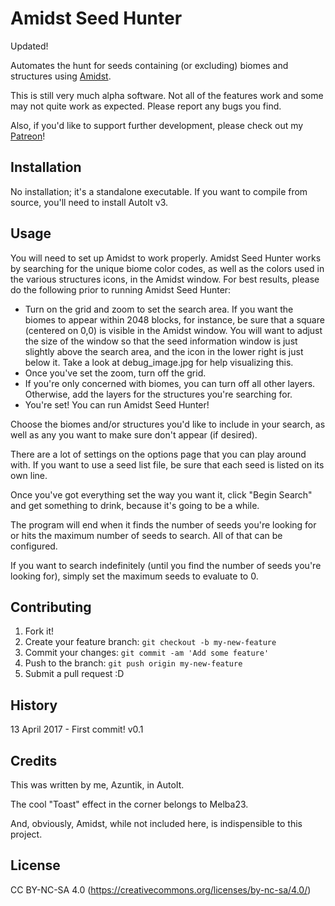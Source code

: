 # Amidst Seed Hunter

Updated!

Automates the hunt for seeds containing (or excluding) biomes and structures using [Amidst](https://github.com/toolbox4minecraft/amidst/releases).

This is still very much alpha software. Not all of the features work and some may not quite work as expected. Please report any bugs you find.

Also, if you'd like to support further development, please check out my [Patreon](https://www.patreon.com/azuntik)!

## Installation

No installation; it's a standalone executable. If you want to compile from source, you'll need to install AutoIt v3.

## Usage

You will need to set up Amidst to work properly. Amidst Seed Hunter works by searching for the unique biome color codes, as well as the colors used in the various structures icons, in the Amidst window. For best results, please do the following prior to running Amidst Seed Hunter:
* Turn on the grid and zoom to set the search area. If you want the biomes to appear within 2048 blocks, for instance, be sure that a square (centered on 0,0) is visible in the Amidst window. You will want to adjust the size of the window so that the seed information window is just slightly above the search area, and the icon in the lower right is just below it. Take a look at debug_image.jpg for help visualizing this.
* Once you've set the zoom, turn off the grid.
* If you're only concerned with biomes, you can turn off all other layers. Otherwise, add the layers for the structures you're searching for.
* You're set! You can run Amidst Seed Hunter!

Choose the biomes and/or structures you'd like to include in your search, as well as any you want to make sure don't appear (if desired).

There are a lot of settings on the options page that you can play around with. If you want to use a seed list file, be sure that each seed is listed on its own line.

Once you've got everything set the way you want it, click "Begin Search" and get something to drink, because it's going to be a while.

The program will end when it finds the number of seeds you're looking for or hits the maximum number of seeds to search. All of that can be configured.

If you want to search indefinitely (until you find the number of seeds you're looking for), simply set the maximum seeds to evaluate to 0.

## Contributing

1. Fork it!
2. Create your feature branch: `git checkout -b my-new-feature`
3. Commit your changes: `git commit -am 'Add some feature'`
4. Push to the branch: `git push origin my-new-feature`
5. Submit a pull request :D

## History

13 April 2017 - First commit! v0.1

## Credits

This was written by me, Azuntik, in AutoIt.

The cool "Toast" effect in the corner belongs to Melba23.

And, obviously, Amidst, while not included here, is indispensible to this project.

## License

CC BY-NC-SA 4.0 (https://creativecommons.org/licenses/by-nc-sa/4.0/)
